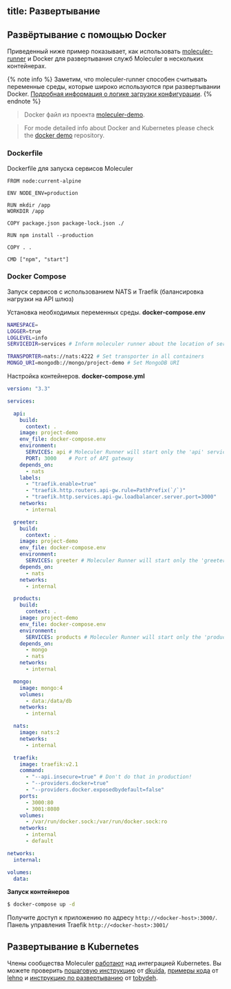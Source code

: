 title: Развертывание
---

## Развёртывание с помощью Docker
Приведенный ниже пример показывает, как использовать [moleculer-runner](runner.html) и Docker для развертывания служб Moleculer в нескольких контейнерах.

{% note info %}
Заметим, что moleculer-runner способен считывать переменные среды, которые широко используются при развертывании Docker. [Подробная информация о логике загрузки конфигурации](runner.html#Configuration-loading-logic).
{% endnote %}

> Docker файл из проекта [moleculer-demo](usage.html#Create-a-Moleculer-project).

> For mode detailed info about Docker and Kubernetes please check the [docker demo](https://github.com/moleculerjs/docker-demo) repository.

### Dockerfile
Dockerfile для запуска сервисов Moleculer

```docker
FROM node:current-alpine

ENV NODE_ENV=production

RUN mkdir /app
WORKDIR /app

COPY package.json package-lock.json ./

RUN npm install --production

COPY . .

CMD ["npm", "start"]
```

### Docker Compose
Запуск сервисов с использованием NATS и Traefik (балансировка нагрузки на API шлюз)

Установка необходимых переменных среды. **docker-compose.env**
```bash
NAMESPACE=
LOGGER=true
LOGLEVEL=info
SERVICEDIR=services # Inform moleculer runner about the location of service files

TRANSPORTER=nats://nats:4222 # Set transporter in all containers
MONGO_URI=mongodb://mongo/project-demo # Set MongoDB URI

```

Настройка контейнеров. **docker-compose.yml**
```yaml
version: "3.3"

services:

  api:
    build:
      context: .
    image: project-demo
    env_file: docker-compose.env
    environment:
      SERVICES: api # Moleculer Runner will start only the 'api' service in this container
      PORT: 3000    # Port of API gateway
    depends_on:
      - nats
    labels:
      - "traefik.enable=true"
      - "traefik.http.routers.api-gw.rule=PathPrefix(`/`)"
      - "traefik.http.services.api-gw.loadbalancer.server.port=3000"
    networks:
      - internal

  greeter:
    build:
      context: .
    image: project-demo
    env_file: docker-compose.env
    environment:
      SERVICES: greeter # Moleculer Runner will start only the 'greeter' service in this container
    depends_on:
      - nats
    networks:
      - internal

  products:
    build:
      context: .
    image: project-demo
    env_file: docker-compose.env
    environment:
      SERVICES: products # Moleculer Runner will start only the 'products' service in this container
    depends_on:
      - mongo
      - nats
    networks:
      - internal

  mongo:
    image: mongo:4
    volumes:
      - data:/data/db
    networks:
      - internal

  nats:
    image: nats:2
    networks:
      - internal

  traefik:
    image: traefik:v2.1
    command:
      - "--api.insecure=true" # Don't do that in production!
      - "--providers.docker=true"
      - "--providers.docker.exposedbydefault=false"
    ports:
      - 3000:80
      - 3001:8080
    volumes:
      - /var/run/docker.sock:/var/run/docker.sock:ro
    networks:
      - internal
      - default

networks:
  internal:

volumes:
  data:
```

**Запуск контейнеров**
```bash
$ docker-compose up -d
```

Получите доступ к приложению по адресу `http://<docker-host>:3000/`. Панель управления Traefik `http://<docker-host>:3001/`

## Развертывание в Kubernetes
Члены сообщества Moleculer [работают](https://github.com/moleculerjs/moleculer/issues/512) над интеграцией Kubernetes. Вы можете проверить [пошаговую инструкцию](https://dankuida.com/moleculer-deployment-thoughts-8e0fc8c0fb07) от [dkuida](https://github.com/dkuida), [примеры кода](https://github.com/lehno/moleculer-k8s-examples) от [lehno](https://github.com/lehno) и [инструкцию по развертыванию](https://gist.github.com/tobydeh/0aa33a5b672821f777165159b6a22cc5) от [tobydeh](https://github.com/tobydeh).
